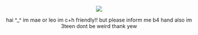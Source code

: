 <p align="center">
<img src="https://files.catbox.moe/cachh3.png"">
</p>  

<p align="center">
hai ^_^ im mae or leo im c+h friendly!! but please inform me b4 hand 
also im 3teen dont be weird thank yew
</p>  



